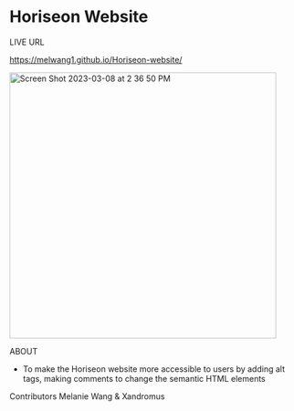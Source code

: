 # Horiseon Website

LIVE URL

https://melwang1.github.io/Horiseon-website/ 

<img width="467" alt="Screen Shot 2023-03-08 at 2 36 50 PM" src="https://user-images.githubusercontent.com/126200765/224563398-b03a3104-48ea-4cf5-922e-ef1e2a7518d0.png">

ABOUT
- To make the Horiseon website more accessible to users by adding alt tags, making comments to change the semantic HTML elements

Contributors 
Melanie Wang &
Xandromus
